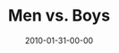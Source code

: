 ---
layout: message
category: message
series: "Manly"
title: "Men vs. Boys"
date: 2010-01-31-00-00
message_id: 599
sc-permalink-url: "http://soundcloud.com/crdschurch/men-vs-boys"
audio: "http://s3.amazonaws.com/crossroads-media/messages/audio/Manly1.mp3"
audio-duration: "38:45"
description: "Brian Tome talks about the five things that separate men from boys."
video: "http://s3.amazonaws.com/crossroads-media/messages/video/Manly1.mp4"
video-duration: "38:45"
yt-embed-url: "//www.youtube.com/embed/9o7_5cuZwAg"
video-image: "http://s3.amazonaws.com/crossroads-media/images/Manly1-Still.jpg"
program: "http://s3.amazonaws.com/crossroads-media/documents/01_30-31_10Program.pdf"
tag: 
 - men
 - tome
 - manly
explicit: false
---